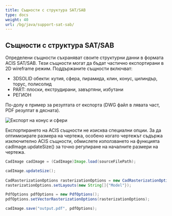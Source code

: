 ```yaml
---
title: Същности с структура SAT/SAB
type: docs
weight: 40
url: /bg/java/support-sat-sab/
---
```


## **Същности с структура SAT/SAB**

Определени същности съхраняват своите структурни данни в формата ACIS SAT/SAB. Тези същности могат да бъдат частично експортирани в 2D wireframe режим. Поддържаните същности включват:

*	3DSOLID обекти: кутия, сфера, пирамидa, клин, конус, цилиндър, торус, полисолид
*	PART: плоски, екструдирани, завъртяни, избутани
*	РЕГИОН

По-долу е пример за резултата от експорта (DWG файл в лявата част, PDF резултат в дясната).

![Експорт на конус и сфери](/_assets/coneAndSpheres.png)

Експортирането на ACIS същности не изисква специални опции. За да оптимизирате размера на чертежа, особено когато чертежът съдържа изключително ACIS същности, обмислете използването на функцията cadImage.updateSize() за точно регулиране на началните размери на чертежа.

```java
CadImage cadImage = (CadImage)Image.load(sourceFilePath);

cadImage.updateSize();
	
CadRasterizationOptions rasterizationOptions = new CadRasterizationOptions();
rasterizationOptions.setLayouts(new String[]{"Model"});

PdfOptions pdfOptions = new PdfOptions();
pdfOptions.setVectorRasterizationOptions(rasterizationOptions);

cadImage.save("output.pdf", pdfOptions);
```

